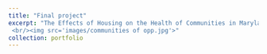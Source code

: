 ```yaml
---
title: "Final project"
excerpt: "The Effects of Housing on the Health of Communities in Maryland and People all Across the Nation
 <br/><img src='images/communities of opp.jpg'>"
collection: portfolio
---
```


